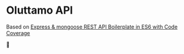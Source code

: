 # Oluttamo API
Based on [Express & mongoose REST API Boilerplate in ES6 with Code Coverage](https://github.com/KunalKapadia/express-mongoose-es6-rest-api)

:beers:
